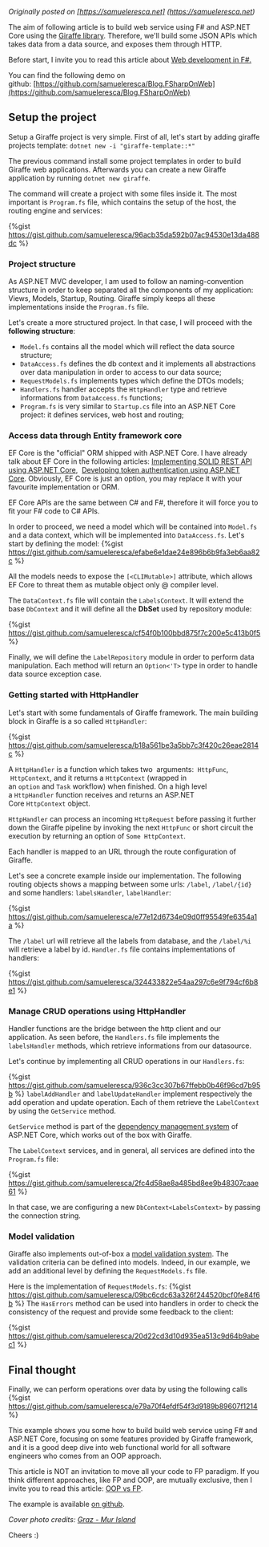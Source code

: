 
_Originally posted on [https://samueleresca.net] (https://samueleresca.net)_

The aim of following article is to build web service using F# and ASP.NET Core using the [Giraffe library](https://github.com/dustinmoris/Giraffe). Therefore, we'll build some JSON APIs which takes data from a data source, and exposes them through HTTP. 

Before start, I invite you to read this article about [Web development in F#.](https://samueleresca.net/2018/04/web-development-in-f-getting-started/)

You can find the following demo on github: [https://github.com/samueleresca/Blog.FSharpOnWeb](https://github.com/samueleresca/Blog.FSharpOnWeb)

Setup the project
-----------------

Setup a Giraffe project is very simple. First of all, let's start by adding giraffe projects template: 
`dotnet new -i "giraffe-template::*"` 

The previous command install some project templates in order to build Giraffe web applications. Afterwards you can create a new Giraffe application by running `dotnet new giraffe`. 

The command will create a project with some files inside it. The most important is `Program.fs` file, which contains the setup of the host, the routing engine and services:

{%gist https://gist.github.com/samueleresca/96acb35da592b07ac94530e13da488dc %}

### Project structure

As ASP.NET MVC developer, I am used to follow an naming-convention structure in order to keep separated all the components of my application: Views, Models, Startup, Routing. Giraffe simply keeps all these implementations inside the `Program.fs` file. 

Let's create a more structured project. In that case, I will proceed with the **following structure**:

*   `Model.fs` contains all the model which will reflect the data source structure;
*   `DataAccess.fs` defines the db context and it implements all abstractions over data manipulation in order to access to our data source;
*   `RequestModels.fs` implements types which define the DTOs models;
*   `Handlers.fs` handler accepts the `HttpHandler` type and retrieve informations from `DataAccess.fs` functions;
*   `Program.fs` is very similar to `Startup.cs` file into an ASP.NET Core project: it defines services, web host and routing;

### Access data through Entity framework core

EF Core is the "official" ORM shipped with ASP.NET Core. I have already talk about EF Core in the following articles: [Implementing SOLID REST API using ASP.NET Core](https://samueleresca.net/2017/02/implementing-solid-data-access-layers-using-asp-net-core/),  [Developing token authentication using ASP.NET Core](https://samueleresca.net/2016/12/developing-token-authentication-using-asp-net-core/). Obviously, EF Core is just an option, you may replace it with your favourite implementation or ORM. 

EF Core APIs are the same between C# and F#, therefore it will force you to fit your F# code to C# APIs. 

In order to proceed, we need a model which will be contained into `Model.fs` and a data context, which will be implemented into `DataAccess.fs`. Let's start by defining the model: 
{%gist https://gist.github.com/samueleresca/efabe6e1dae24e896b6b9fa3eb6aa82c %}

All the models needs to expose the `[<CLIMutable>]` attribute, which allows EF Core to threat them as mutable object only @ compiler level. 

The `DataContext.fs` file will contain the `LabelsContext`. It will extend the base `DbContext` and it will define all the **DbSet** used by repository module: 

{%gist https://gist.github.com/samueleresca/cf54f0b100bbd875f7c200e5c413b0f5 %} 

Finally, we will define the `LabelRepository` module in order to perform data manipulation. Each method will return an `Option<'T>` type in order to handle data source exception case.

### Getting started with HttpHandler

Let's start with some fundamentals of Giraffe framework. The main building block in Giraffe is a so called `HttpHandler`: 

{%gist https://gist.github.com/samueleresca/b18a561be3a5bb7c3f420c26eae2814c %}

A `HttpHandler` is a function which takes two  arguments:  `HttpFunc`,   `HttpContext`, and it returns a `HttpContext` (wrapped in an `option` and `Task` workflow) when finished. On a high level a `HttpHandler` function receives and returns an ASP.NET Core `HttpContext` object. 

`HttpHandler` can process an incoming `HttpRequest` before passing it further down the Giraffe pipeline by invoking the next `HttpFunc` or short circuit the execution by returning an option of `Some HttpContext`.

Each handler is mapped to an URL through the route configuration of Giraffe.

Let's see a concrete example inside our implementation. The following routing objects shows a mapping between some urls: `/label`, `/label/{id}` and some handlers: `labelsHandler`, `labelHandler`: 


{%gist https://gist.github.com/samueleresca/e77e12d6734e09d0ff95549fe6354a1a %} 

The `/label` url will retrieve all the labels from database, and the `/label/%i` will retrieve a label by id. `Handler.fs` file contains implementations of handlers: 

{%gist https://gist.github.com/samueleresca/324433822e54aa297c6e9f794cf6b8e1 %}

### Manage CRUD operations using HttpHandler

Handler functions are the bridge between the http client and our application. As seen before, the `Handlers.fs` file implements the `labelsHandler` methods, which retrieve informations from our datasource. 


Let's continue by implementing all CRUD operations in our `Handlers.fs`:

{%gist https://gist.github.com/samueleresca/936c3cc307b67ffebb0b46f96cd7b95b %} `labelAddHandler` and `labelUpdateHandler` implement respectively the add operation and update operation. Each of them retrieve the `LabelContext` by using the `GetService` method. 

`GetService` method is part of the [dependency management system](https://github.com/giraffe-fsharp/Giraffe/blob/master/DOCUMENTATION.md#dependency-management) of ASP.NET Core, which works out of the box with Giraffe. 

The `LabelContext` services, and in general, all services are defined into the `Program.fs` file: 

{%gist https://gist.github.com/samueleresca/2fc4d58ae8a485bd8ee9b48307caae61 %}

In that case, we are configuring a new `DbContext<LabelsContext>` by passing the connection string.

### Model validation

Giraffe also implements out-of-box a [model validation system](https://github.com/giraffe-fsharp/Giraffe/blob/master/DOCUMENTATION.md#model-validation). The validation criteria can be defined into models. Indeed, in our example, we add an additional level by defining the `RequestModels.fs` file.

Here is the implementation of `RequestModels.fs`: {%gist https://gist.github.com/samueleresca/09bc6cdc63a326f244520bcf0fe84f6b %} The `HasErrors` method can be used into handlers in order to check the consistency of the request and provide some feedback to the client: 

{%gist https://gist.github.com/samueleresca/20d22cd3d10d935ea513c9d64b9abec1 %}

Final thought
-------------

Finally, we can perform operations over data by using the following calls 
{%gist https://gist.github.com/samueleresca/e79a70f4efdf54f3d9189b89607f1214 %} 

This example shows you some how to build build web service using F# and ASP.NET Core, focusing on some features provided by Giraffe framework, and it is a good deep dive into web functional world for all software engineers who comes from an OOP approach. 

This article is NOT an invitation to move all your code to FP paradigm. If you think different approaches, like FP and OOP, are mutually exclusive, then I invite you to read this article: [OOP vs FP](http://blog.cleancoder.com/uncle-bob/2014/11/24/FPvsOO.html). 

The example is available [on github](https://github.com/samueleresca/Blog.FSharpOnWeb). 

_Cover photo credits: [Graz - Mur Island](http://www.graz-cityofdesign.at/en/places/detail/45/mur-island)_

Cheers :)
